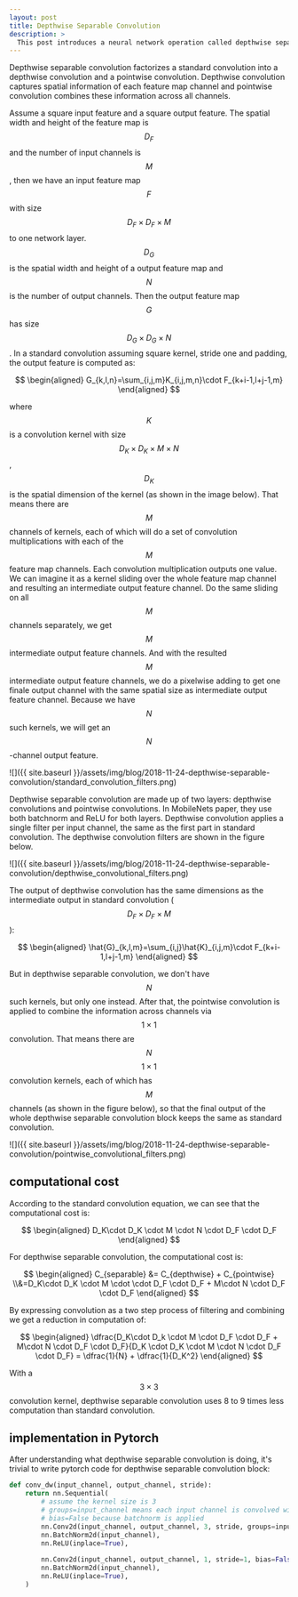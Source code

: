 ```yaml
---
layout: post
title: Depthwise Separable Convolution
description: >
  This post introduces a neural network operation called depthwise separable convolution, which trades off between latency and accuracy.
---
```


Depthwise separable convolution factorizes a standard convolution into a depthwise convolution and a pointwise convolution. Depthwise convolution captures spatial information of each feature map channel and pointwise convolution combines these information across all channels.

Assume a square input feature and a square output feature. The spatial width and height of the feature map is $$D_F$$ and the number of input channels is $$M$$, then we have an input feature map $$F$$ with size $$D_F\times{D_F}\times{M}$$ to one network layer. $$D_G$$ is the spatial width and height of a output feature map and $$N$$ is the number of output channels. Then the output feature map $$G$$ has size $$D_G\times{D_G}\times{N}$$. In a standard convolution assuming square kernel, stride one and padding, the output feature is computed as:

$$
\begin{aligned}
G_{k,l,n}=\sum_{i,j,m}K_{i,j,m,n}\cdot F_{k+i-1,l+j-1,m}
\end{aligned}
$$

where $$K$$ is a convolution kernel with size $$D_K\times{D_K}\times{M}\times{N}$$, $$D_K$$ is the spatial dimension of the kernel (as shown in the image below). That means there are $$M$$ channels of kernels, each of which will do a set of convolution multiplications with each of the $$M$$ feature map channels. Each convolution multiplication outputs one value. We can imagine it as a kernel sliding over the whole feature map channel and resulting an intermediate output feature channel. Do the same sliding on all $$M$$ channels separately, we get $$M$$ intermediate output feature channels. And with the resulted $$M$$ intermediate output feature channels, we do a pixelwise adding to get one finale output channel with the same spatial size as intermediate output feature channel. Because we have $$N$$ such kernels, we will get an $$N$$-channel output feature.

![]({{ site.baseurl }}/assets/img/blog/2018-11-24-depthwise-separable-convolution/standard_convolution_filters.png)

Depthwise separable convolution are made up of two layers: depthwise convolutions and pointwise convolutions. In MobileNets paper, they use both batchnorm and ReLU for both layers. Depthwise convolution applies a single filter per input channel, the same as the first part in standard convolution. The depthwise convolution filters are shown in the figure below.

![]({{ site.baseurl }}/assets/img/blog/2018-11-24-depthwise-separable-convolution/depthwise_convolutional_filters.png)

The output of depthwise convolution has the same dimensions as the intermediate output in standard convolution ($$D_F\times{D_F}\times{M}$$):

$$
\begin{aligned}
\hat{G}_{k,l,m}=\sum_{i,j}\hat{K}_{i,j,m}\cdot F_{k+i-1,l+j-1,m}
\end{aligned}
$$

But in depthwise separable convolution, we don't have $$N$$ such kernels, but only one instead. After that, the pointwise convolution is applied to combine the information across channels via $$1\times{1}$$ convolution. That means there are $$N$$ $$1\times{1}$$ convolution kernels, each of which has $$M$$ channels (as shown in the figure below), so that the final output of the whole depthwise separable convolution block keeps the same as standard convolution.

![]({{ site.baseurl }}/assets/img/blog/2018-11-24-depthwise-separable-convolution/pointwise_convolutional_filters.png)

## computational cost
According to the standard convolution equation, we can see that the computational cost is:

$$
\begin{aligned}
D_K\cdot D_K \cdot M \cdot N \cdot D_F \cdot D_F
\end{aligned}
$$

For depthwise separable convolution, the computational cost is:

$$
\begin{aligned}
C_{separable} &= C_{depthwise} + C_{pointwise} \\&=D_K\cdot D_K \cdot M \cdot \cdot D_F \cdot D_F + M\cdot N \cdot D_F \cdot D_F
\end{aligned}
$$

By expressing convolution as a two step process of filtering and combining we get a reduction in computation of:

$$
\begin{aligned}
\dfrac{D_K\cdot D_k \cdot M \cdot D_F \cdot D_F + M\cdot N \cdot D_F \cdot D_F}{D_K \cdot D_K \cdot M \cdot N \cdot D_F \cdot D_F} = \dfrac{1}{N} + \dfrac{1}{D_K^2}
\end{aligned}
$$

With a $$3\times 3$$ convolution kernel, depthwise separable convolution uses 8 to 9 times less computation than standard convolution.

## implementation in Pytorch
After understanding what depthwise separable convolution is doing, it's trivial to write pytorch code for depthwise separable convolution block:

```python
def conv_dw(input_channel, output_channel, stride):
	return nn.Sequential(
		# assume the kernel size is 3
		# groups=input_channel means each input channel is convolved with its corresponding filter
		# bias=False because batchnorm is applied
		nn.Conv2d(input_channel, output_channel, 3, stride, groups=input_channel, bias=False),
		nn.BatchNorm2d(input_channel),
		nn.ReLU(inplace=True),
		
		nn.Conv2d(input_channel, output_channel, 1, stride=1, bias=False),
		nn.BatchNorm2d(input_channel),
		nn.ReLU(inplace=True),
	)
```
